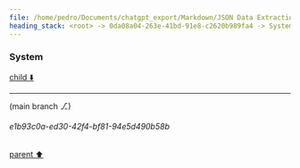 ```yaml
---
file: /home/pedro/Documents/chatgpt_export/Markdown/JSON Data Extraction_ jq.md
heading_stack: <root> -> 0da08a04-263e-41bd-91e8-c2620b989fa4 -> System
---
```

### System

[child ⬇️](#e1b93c0a-ed30-42f4-bf81-94e5d490b58b)

---

(main branch ⎇)
###### e1b93c0a-ed30-42f4-bf81-94e5d490b58b
[parent ⬆️](#0da08a04-263e-41bd-91e8-c2620b989fa4)

